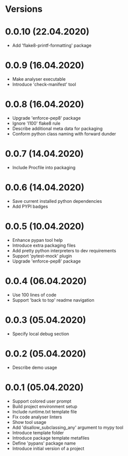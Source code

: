 Versions
========

0.0.10 (22.04.2020)
========
- Add 'flake8-printf-formatting' package

0.0.9 (16.04.2020)
========
- Make analyser executable
- Introduce 'check-manifest' tool

0.0.8 (16.04.2020)
========
- Upgrade 'enforce-pep8' package
- Ignore 'I100' flake8 rule
- Describe additional meta data for packaging
- Conform python class naming with forward dunder

0.0.7 (14.04.2020)
========
- Include Procfile into packaging

0.0.6 (14.04.2020)
========
- Save current installed python dependencies
- Add PYPI badges

0.0.5 (10.04.2020)
========
- Enhance pypan tool help
- Introduce extra packaging files
- Add pretty python interpreters to dev requirements
- Support 'pytest-mock' plugin
- Upgrade 'enforce-pep8' package

0.0.4 (06.04.2020)
========
- Use 100 lines of code
- Support 'back to top' readme navigation

0.0.3 (05.04.2020)
========
- Specify local debug section

0.0.2 (05.04.2020)
========
- Describe demo usage

0.0.1 (05.04.2020)
========
- Support colored user prompt
- Build project environment setup
- Include runtime.txt template file
- Fix code analyser linters
- Show tool usage
- Add 'disallow_subclassing_any' argument to mypy tool
- Introduce template folder
- Introduce package template metafiles
- Define 'pypans' package name
- Introduce initial version of a project
